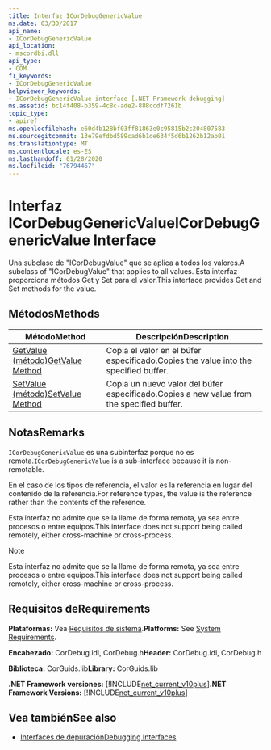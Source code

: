 ```yaml
---
title: Interfaz ICorDebugGenericValue
ms.date: 03/30/2017
api_name:
- ICorDebugGenericValue
api_location:
- mscordbi.dll
api_type:
- COM
f1_keywords:
- ICorDebugGenericValue
helpviewer_keywords:
- ICorDebugGenericValue interface [.NET Framework debugging]
ms.assetid: bc14f408-b359-4c8c-ade2-888ccdf7261b
topic_type:
- apiref
ms.openlocfilehash: e60d4b128bf03ff81863e0c95815b2c204807583
ms.sourcegitcommit: 13e79efdbd589cad6b1de634f5d6b1262b12ab01
ms.translationtype: MT
ms.contentlocale: es-ES
ms.lasthandoff: 01/28/2020
ms.locfileid: "76794467"
---
```

# <a name="icordebuggenericvalue-interface"></a><span data-ttu-id="e2ff5-102">Interfaz ICorDebugGenericValue</span><span class="sxs-lookup"><span data-stu-id="e2ff5-102">ICorDebugGenericValue Interface</span></span>

<span data-ttu-id="e2ff5-103">Una subclase de "ICorDebugValue" que se aplica a todos los valores.</span><span class="sxs-lookup"><span data-stu-id="e2ff5-103">A subclass of "ICorDebugValue" that applies to all values.</span></span> <span data-ttu-id="e2ff5-104">Esta interfaz proporciona métodos Get y Set para el valor.</span><span class="sxs-lookup"><span data-stu-id="e2ff5-104">This interface provides Get and Set methods for the value.</span></span>  
  
## <a name="methods"></a><span data-ttu-id="e2ff5-105">Métodos</span><span class="sxs-lookup"><span data-stu-id="e2ff5-105">Methods</span></span>  
  
|<span data-ttu-id="e2ff5-106">Método</span><span class="sxs-lookup"><span data-stu-id="e2ff5-106">Method</span></span>|<span data-ttu-id="e2ff5-107">Descripción</span><span class="sxs-lookup"><span data-stu-id="e2ff5-107">Description</span></span>|  
|------------|-----------------|  
|[<span data-ttu-id="e2ff5-108">GetValue (método)</span><span class="sxs-lookup"><span data-stu-id="e2ff5-108">GetValue Method</span></span>](icordebuggenericvalue-getvalue-method.md)|<span data-ttu-id="e2ff5-109">Copia el valor en el búfer especificado.</span><span class="sxs-lookup"><span data-stu-id="e2ff5-109">Copies the value into the specified buffer.</span></span>|  
|[<span data-ttu-id="e2ff5-110">SetValue (método)</span><span class="sxs-lookup"><span data-stu-id="e2ff5-110">SetValue Method</span></span>](icordebuggenericvalue-setvalue-method.md)|<span data-ttu-id="e2ff5-111">Copia un nuevo valor del búfer especificado.</span><span class="sxs-lookup"><span data-stu-id="e2ff5-111">Copies a new value from the specified buffer.</span></span>|  
  
## <a name="remarks"></a><span data-ttu-id="e2ff5-112">Notas</span><span class="sxs-lookup"><span data-stu-id="e2ff5-112">Remarks</span></span>  
 <span data-ttu-id="e2ff5-113">`ICorDebugGenericValue` es una subinterfaz porque no es remota.</span><span class="sxs-lookup"><span data-stu-id="e2ff5-113">`ICorDebugGenericValue` is a sub-interface because it is non-remotable.</span></span>  
  
 <span data-ttu-id="e2ff5-114">En el caso de los tipos de referencia, el valor es la referencia en lugar del contenido de la referencia.</span><span class="sxs-lookup"><span data-stu-id="e2ff5-114">For reference types, the value is the reference rather than the contents of the reference.</span></span>  
  
 <span data-ttu-id="e2ff5-115">Esta interfaz no admite que se la llame de forma remota, ya sea entre procesos o entre equipos.</span><span class="sxs-lookup"><span data-stu-id="e2ff5-115">This interface does not support being called remotely, either cross-machine or cross-process.</span></span>  
  
> [!NOTE]
> <span data-ttu-id="e2ff5-116">Esta interfaz no admite que se la llame de forma remota, ya sea entre procesos o entre equipos.</span><span class="sxs-lookup"><span data-stu-id="e2ff5-116">This interface does not support being called remotely, either cross-machine or cross-process.</span></span>  
  
## <a name="requirements"></a><span data-ttu-id="e2ff5-117">Requisitos de</span><span class="sxs-lookup"><span data-stu-id="e2ff5-117">Requirements</span></span>  
 <span data-ttu-id="e2ff5-118">**Plataformas:** Vea [Requisitos de sistema](../../../../docs/framework/get-started/system-requirements.md).</span><span class="sxs-lookup"><span data-stu-id="e2ff5-118">**Platforms:** See [System Requirements](../../../../docs/framework/get-started/system-requirements.md).</span></span>  
  
 <span data-ttu-id="e2ff5-119">**Encabezado:** CorDebug.idl, CorDebug.h</span><span class="sxs-lookup"><span data-stu-id="e2ff5-119">**Header:** CorDebug.idl, CorDebug.h</span></span>  
  
 <span data-ttu-id="e2ff5-120">**Biblioteca:** CorGuids.lib</span><span class="sxs-lookup"><span data-stu-id="e2ff5-120">**Library:** CorGuids.lib</span></span>  
  
 <span data-ttu-id="e2ff5-121">**.NET Framework versiones:** [!INCLUDE[net_current_v10plus](../../../../includes/net-current-v10plus-md.md)]</span><span class="sxs-lookup"><span data-stu-id="e2ff5-121">**.NET Framework Versions:** [!INCLUDE[net_current_v10plus](../../../../includes/net-current-v10plus-md.md)]</span></span>  
  
## <a name="see-also"></a><span data-ttu-id="e2ff5-122">Vea también</span><span class="sxs-lookup"><span data-stu-id="e2ff5-122">See also</span></span>

- [<span data-ttu-id="e2ff5-123">Interfaces de depuración</span><span class="sxs-lookup"><span data-stu-id="e2ff5-123">Debugging Interfaces</span></span>](debugging-interfaces.md)
